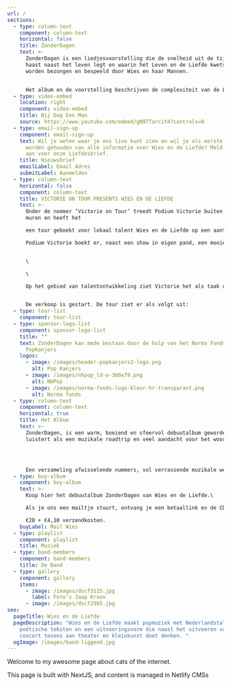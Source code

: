 ```yaml
---
url: /
sections:
  - type: column-text
    component: column-text
    horizontal: false
    title: ZonderDagen
    text: >-
      ZonderDagen is een liedjesvoorstelling die de snelheid uit de tijd haalt,
      haast naast het leven legt en waarin het Leven en de Liefde kwetsbaar
      worden bezongen en bespeeld door Wies en haar Mannen.


      Het album en de voorstelling beschrijven de complexiteit van de Liefde door de ogen van een levenslustige dertiger in een wereld waarbij haar eigen ontdekkingstocht soms taboedoorbrekend blijkt.
  - type: video-embed
    location: right
    component: video-embed
    title: Bij Dag Een Man
    source: https://www.youtube.com/embed/gN97TarciY4?controls=0
  - type: email-sign-up
    component: email-sign-up
    text: Wil je weten waar je ons live kunt zien en wil je als eerste op de hoogte
      worden gehouden van alle informatie over Wies en de Liefde? Meld je dan
      aan voor onze Liefdesbrief.
    title: Nieuwsbrief
    emailLabel: Email Adres
    submitLabel: Aanmelden
  - type: column-text
    horizontal: false
    component: column-text
    title: VICTORIE ON TOUR PRESENTS WIES EN DE LIEFDE
    text: >-
      Onder de noemer ‘Victorie on Tour’ treedt Podium Victorie buiten haar
      muren en heeft het

      een tour geboekt voor lokaal talent Wies en de Liefde op een aantal bijzondere plekken in Noord-Holland. Wies en de Liefde is een graag geziene gast in Victorie. Door corona werd de release van het debuutalbum ‘ZonderDagen’ en de releaseshow in Victorie destijds geannuleerd, maar de plaat komt er nu dan toch.\

      Podium Victorie boekt er, naast een show in eigen pand, een mooie tour omheen.


      \

      \

      Op het gebied van talentontwikkeling ziet Victorie het als taak om talent uit de regio een podium te bieden en zichtbaar te maken voor de wereld. Een samenwerking met Wies en de Liefde in de vorm van een tour bleek een schot in de roos. ‘ZonderDagen’ wordt een luisterconcert dat de snelheid uit de tijd haalt, en de haast naast het leven legt; waarin het leven en de liefde kwetsbaar worden bezongen en bespeeld door Wies en haar Mannen.


      De verkoop is gestart. De tour ziet er als volgt uit:
  - type: tour-list
    component: tour-list
  - type: sponsor-logo-list
    component: sponsor-logo-list
    title: ""
    text: ZonderDagen kan mede bestaan door de hulp van het Norma Fonds en NH Pop,
      PopKanjers
    logos:
      - image: /images/header-popkanjers2-logo.png
        alt: Pop Kanjers
      - image: /images/nhpop_ld-o-300x79.png
        alt: NHPop
      - image: /images/norma-fonds-logo-kleur-hr-transparant.png
        alt: Norma fonds
  - type: column-text
    component: column-text
    horizontal: true
    title: Het Album
    text: >-
      ZonderDagen, is een warm, boeiend en sfeervol debuutalbum geworden, dat
      luistert als een muzikale roadtrip en veel aandacht voor het woord bevat. 




      Een verzameling afwisselende nummers, vol verrassende muzikale wendingen, die slim en tegelijk speels in elkaar zitten. Het zelfbedachte genre PopPoezië, is hoe de band hun muziek het liefste omschrijft.
  - type: buy-album
    component: buy-album
    text: >-
      Koop hier het debuutalbum ZonderDagen van Wies en de Liefde.\

      Als je ons een mailtje stuurt, ontvang je een betaallink en de CD in je brievenbus.\

      €20 + €4,10 verzendkosten.
    buyLabel: Mail Wies
  - type: playlist
    component: playlist
    title: Muziek
  - type: band-members
    component: band-members
    title: De Band
  - type: gallery
    component: gallery
    items:
      - image: /images/dscf3115.jpg
        label: Foto's Jaap Kroon
      - image: /images/dscf2965.jpg
seo:
  pageTitle: Wies en de Liefde
  pageDescription: "Wies en de Liefde maakt popmuziek met Nederlandstalige
    poëtische teksten en een uitvoeringsvorm die naast het uitvoeren van een
    concert tevens aan theater en kleinkunst doet denken. "
  ogImage: /images/band-liggend.jpg
---
```


Welcome to my awesome page about cats of the internet.

This page is built with NextJS, and content is managed in Netlify CMSs
